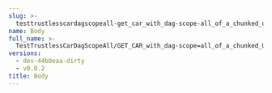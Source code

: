 ```yaml
---
slug: >-
  testtrustlesscardagscopeall-get_car_with_dag-scope-all_of_a_chunked_unixfs_file_(accept_header)-body
name: Body
full_name: >-
  TestTrustlessCarDagScopeAll/GET_CAR_with_dag-scope=all_of_a_chunked_UnixFS_file_(Accept_Header)/Body
versions:
  - dev-44b0eaa-dirty
  - v0.0.2
title: Body
---
```


